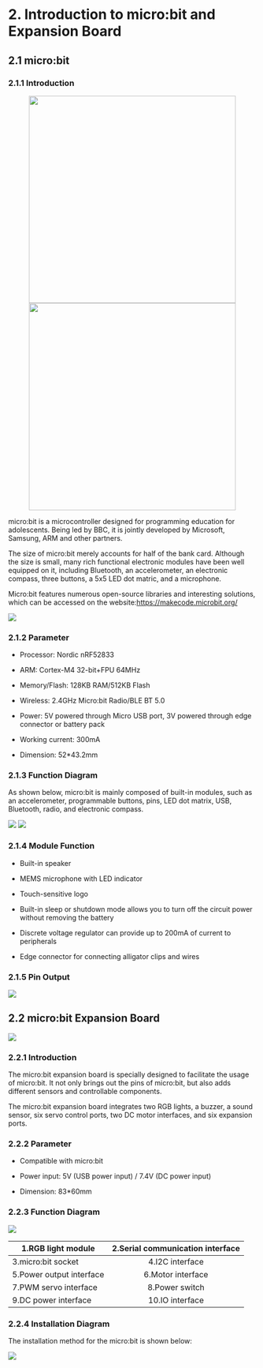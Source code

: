 # 2. Introduction to micro:bit and Expansion Board

## 2.1 micro:bit 

### 2.1.1 Introduction

<p style="text-align:center;">

<img  src="../_static/media/chapter_2/section_1/media/image2.png"  style="width:420px;" />

<img  src="../_static/media/chapter_2/section_1/media/image3.png" style="width:420px;" />

</p>

micro:bit is a microcontroller designed for programming education for adolescents. Being led by BBC, it is jointly developed by Microsoft, Samsung, ARM and other partners.

The size of micro:bit merely accounts for half of the bank card. Although the size is small, many rich functional electronic modules have been well equipped on it, including Bluetooth, an accelerometer, an electronic compass, three buttons, a 5x5 LED dot matric, and a microphone.

Micro:bit features numerous open-source libraries and interesting solutions, which can be accessed on the website:<https://makecode.microbit.org/>

<img class="common_img" src="../_static/media/chapter_2/section_1/media/image4.png"  />

### 2.1.2 Parameter

- Processor: Nordic nRF52833

- ARM: Cortex-M4 32-bit+FPU 64MHz

- Memory/Flash: 128KB RAM/512KB Flash

- Wireless: 2.4GHz Micro:bit Radio/BLE BT 5.0

- Power: 5V powered through Micro USB port, 3V powered through edge connector or battery pack

- Working current: 300mA

- Dimension: 52\*43.2mm

### 2.1.3 Function Diagram

As shown below, micro:bit is mainly composed of built-in modules, such as an accelerometer, programmable buttons, pins, LED dot matrix, USB, Bluetooth, radio, and electronic compass.

<img class="common_img" src="../_static/media/chapter_2/section_1/media/image5.png"  />

<img class="common_img" src="../_static/media/chapter_2/section_1/media/image6.png"  />

### 2.1.4 Module Function

- Built-in speaker

- MEMS microphone with LED indicator

- Touch-sensitive logo

- Built-in sleep or shutdown mode allows you to turn off the circuit power without removing the battery

- Discrete voltage regulator can provide up to 200mA of current to peripherals

- Edge connector for connecting alligator clips and wires

### 2.1.5 Pin Output

<img class="common_img" src="../_static/media/chapter_2/section_1/media/image7.png"   />

## 2.2 micro:bit Expansion Board

<img class="common_img" src="../_static/media/chapter_2/section_1/media/image8.png"   />

### 2.2.1 Introduction

The micro:bit expansion board is specially designed to facilitate the usage of micro:bit. It not only brings out the pins of micro:bit, but also adds different sensors and controllable components.

The micro:bit expansion board integrates two RGB lights, a buzzer, a sound sensor, six servo control ports, two DC motor interfaces, and six expansion ports.

### 2.2.2 Parameter

- Compatible with micro:bit

- Power input: 5V (USB power input) / 7.4V (DC power input)

- Dimension: 83\*60mm

### 2.2.3 Function Diagram

<img class="common_img" src="../_static/media/chapter_2/section_1/media/image9.png"   />

| 1.RGB light module       | 2.Serial communication interface |
|--------------------------|:--------------------------------:|
| 3.micro:bit socket       |         4.I2C interface          |
| 5.Power output interface |        6.Motor interface         |
| 7.PWM servo interface    |          8.Power switch          |
| 9.DC power interface     |         10.IO interface          |

### 2.2.4 Installation Diagram

The installation method for the micro:bit is shown below:

<img class="common_img" src="../_static/media/chapter_2/section_1/media/image10.png"   />
